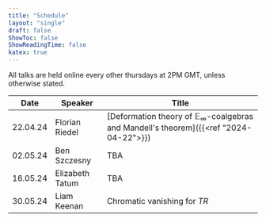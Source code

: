```yaml
---
title: "Schedule"
layout: "single"
draft: false
ShowToc: false
ShowReadingTime: false
katex: true
---
```


All talks are held online every other thursdays at 2PM GMT, unless otherwise stated. 

|Date    |Speaker                |Title|
|--------|-----------------------|-----|
|22.04.24|Florian Riedel         |[Deformation theory of $\mathbb{E}_\infty$-coalgebras and Mandell's theorem]({{<ref "2024-04-22">}})|
|02.05.24|Ben Szczesny           |TBA|
|16.05.24|Elizabeth Tatum        |TBA|
|30.05.24|Liam Keenan            |Chromatic vanishing for $TR$|


 